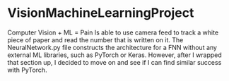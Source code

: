 # VisionMachineLearningProject
Computer Vision + ML = Pain
Is able to use camera feed to track a white piece of paper and read the number that is written on it. The NeuralNetwork.py file constructs the architecture for a FNN without any external ML libraries, such as PyTorch or Keras. However, after I wrapped that section up, I decided to move on and see if I can find similar success with PyTorch.
